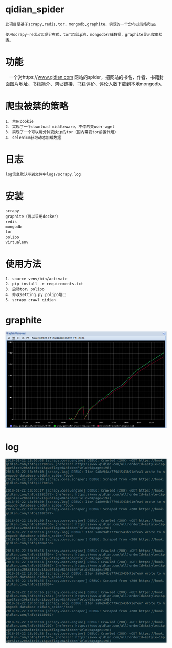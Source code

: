 # qidian_spider
    此项目是基于scrapy,redis,tor，mongodb,graphite，实现的一个分布式网络爬虫。

    使用scrapy-redis实现分布式，tor实现ip池，mongodb存储数据，graphite显示爬虫状态。

# 功能

    一个对https://www.qidian.com 网站的spider，把网站的书名、作者、书籍封面图片地址、书籍简介、网址链接、书籍评价、评论人数下载到本地mongodb。

# 爬虫被禁的策略
    1. 禁用cookie
    2. 实现了一个download middleware，不停的变user-aget
    3. 实现了一个可以每分钟变换ip的tor（国内需要tor前置代理）
    4. selenium获取动态加载数据

# 日志
    log信息默认写到文件中logs/scrapy.log

# 安装
    scrapy
    graphite（可以采用docker）
    redis
    mongodb
    tor
    polipo
    virtualenv

# 使用方法
    1. source venv/bin/activate
    2. pip install -r requirements.txt
    3. 启动tor，polipo
    4. 修改setting.py polipo端口
    5. scrapy crawl qidian

# graphite
![graphite](https://github.com/runtangr/qidian_spider/blob/master/qidian_spider/screenshots/graphite/graphite_20180223085239.png)
# log
![log](https://github.com/runtangr/qidian_spider/blob/master/qidian_spider/screenshots/log/log_20180223090042.png)
